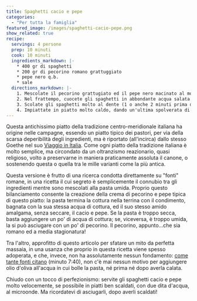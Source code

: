 ```yaml
---
title: Spaghetti cacio e pepe
categories:
  - "Per tutta la famiglia"
featured_image: /images/spaghetti-cacio-pepe.png
show_related: true
recipe:
  servings: 4 persone
  prep: 10 minuti
  cook: 10 minuti
  ingredients_markdown: |-
    * 400 gr di spaghetti
    * 200 gr di pecorino romano grattuggiato
    * pepe nero q.b.
    * sale
  directions_markdown: |-
    1. Mescolate il pecorino grattugiato ed il pepe nero macinato al momento in una terrina di porcellana o acciaio.
    2. Nel frattempo, cuocete gli spaghetti in abbondante acqua salata. Poco prima di fine cottura, raccogliete almeno 2/3 mestoli d'acqua di cottura e teneteli da parte.
    3. Scolate gli spaghetti molto al dente (1 o anche 2 minuti prima del loro tempo di cottura previsto) e mescolate direttamente nella terrina con il pecorino ed il pepe. Aggiungete almeno un mestolo di acqua di cottura, o anche di più, finché non si formerà la tipica cremina. Gli spaghetti termineranno lì la cottura e gli amidi che emetteranno contribuiranno ad amalgamare il pecorino.
    4. Impiattate in piatto molto caldo, dando un'ultima spolverata di pepe nero, e servite velocemente.
---
```

Questa antichissimo piatto della tradizione centro-meridionale italiana ha origine nelle campagne, essendo un piatto tipico dei pastori, per via della scarsa deperibilità degli ingredienti, ma è riportato (all'incirca) dallo stesso Goethe nel suo [Viaggio in Italia](http://it.wikipedia.org/wiki/Viaggio_in_Italia_(saggio)). Come ogni piatto della tradizione italiana è molto semplice, ma circondato da un oltranzismo reazionario, quasi religioso, volto a preservarne in maniera praticamente assoluta il canone, o sostenendo questa o quella tra le mille varianti come la più antica.

Questa versione è frutto di una ricerca condotta direttamente su "fonti" romane, in una ricetta il cui segreto è semplicemente il connubio tra gli ingredienti mentre sono mescolati alla pasta umida. Proprio questo bilanciamento consente la creazione della crema di pecorino e pepe tipica di questo piatto: la pasta termina la cottura nella terrina con il condimento, bagnata con la sua stessa acqua di cottura, ed il suo stesso amido amalgama, senza seccare, il cacio e pepe. Se la pasta è troppo secca, basta aggiungere un po' di acqua di cottura; se, viceversa, è troppo umida, la si può asciugare con un po' di pecorino. Il pecorino, appunto...che sia romano ed a media stagionatura!

Tra l'altro, approfitto di questo articolo per sfatare un mito da perfetta massaia, in una usanza che proprio in questa ricetta viene spesso adoperata, e che, invece, non ha assolutamente nessun fondamento: [come tante fonti citano](http://it.barilla.com/content/ricetta/bavette-alla-trasteverina) (minuto 7:40), non c'è mai nessun motivo per aggiungere olio d'oliva all'acqua in cui bolle la pasta, né prima né dopo averla calata.

Chiudo con un tocco di perfezionismo: servite gli spaghetti cacio e pepe molto velocemente, se possibile in piatti ben scaldati, con due dita d'acqua, al microonde. Ma ricordatevi di asciugarli, dopo averli scaldati!
